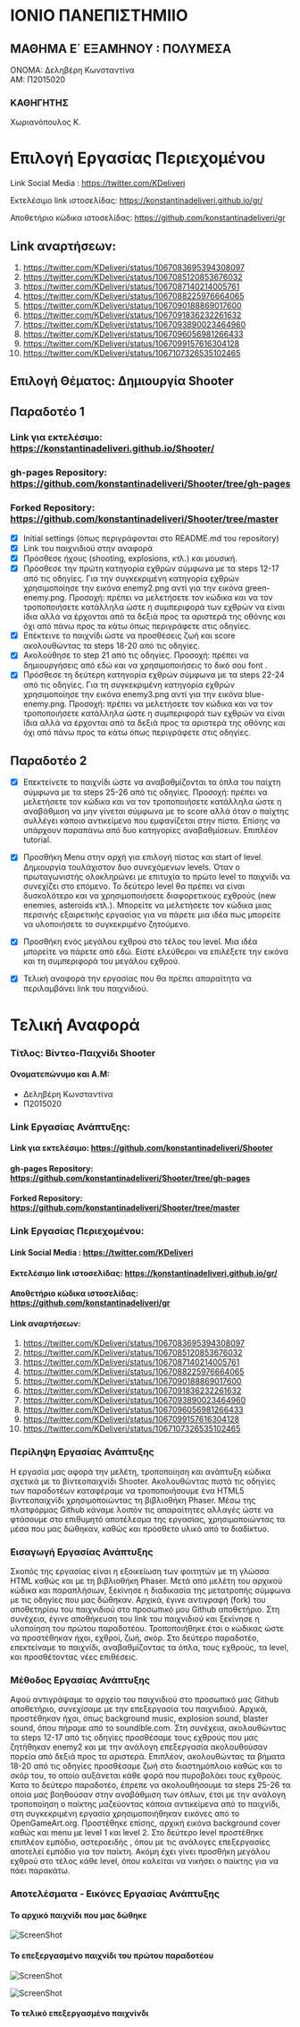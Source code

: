 # ΙΟΝΙΟ ΠΑΝΕΠΙΣΤΗΜΙΙΟ
## ΜΑΘΗΜΑ Ε΄ ΕΞΑΜΗΝΟΥ : ΠΟΛΥΜΕΣΑ
ΟΝΟΜΑ: Δεληβέρη Κωνσταντίνα <br>
ΑΜ: Π2015020

 ### ΚΑΘΗΓΗΤΗΣ
Χωριανόπουλος Κ.

# Επιλογή Εργασίας Περιεχομένου

Link Social Media : https://twitter.com/KDeliveri

Εκτελέσιμο link ιστοσελίδας: https://konstantinadeliveri.github.io/gr/

Αποθετήριο κώδικα ιστοσελίδας: https://github.com/konstantinadeliveri/gr

## Link αναρτήσεων:
1) https://twitter.com/KDeliveri/status/1067083695394308097
2) https://twitter.com/KDeliveri/status/1067085120853676032
3) https://twitter.com/KDeliveri/status/1067087140214005761
4) https://twitter.com/KDeliveri/status/1067088225976664065
5) https://twitter.com/KDeliveri/status/1067090188869017600
6) https://twitter.com/KDeliveri/status/1067091836232261632
7) https://twitter.com/KDeliveri/status/1067093890023464960
8) https://twitter.com/KDeliveri/status/1067096056981266433
9) https://twitter.com/KDeliveri/status/1067099157616304128
10) https://twitter.com/KDeliveri/status/1067107326535102465


## Επιλογή Θέματος: Δημιουργία Shooter

## Παραδοτέο 1


### Link για εκτελέσιμο: https://konstantinadeliveri.github.io/Shooter/
### gh-pages Repository: https://github.com/konstantinadeliveri/Shooter/tree/gh-pages
### Forked Repository: https://github.com/konstantinadeliveri/Shooter/tree/master


- [x] Initial settings (όπως περιγράφονται στο README.md του repository)
- [x] Link του παιχνιδιού στην αναφορά
- [x] Πρόσθεσε ήχους (shooting, explosions, κτλ.) και μουσική.
- [x] Πρόσθεσε την πρώτη κατηγορία εχθρών σύμφωνα με τα steps 12-17 από τις οδηγίες. Για την συγκεκριμένη κατηγορία εχθρών χρησιμοποίησε την εικόνα enemy2.png αντί για την εικόνα green-enemy.png. Προσοχή: πρέπει να μελετήσετε τον κώδικα και να τον τροποποιήσετε κατάλληλα ώστε η συμπεριφορά των εχθρών να είναι ίδια αλλά να έρχονται από τα δεξιά προς τα αριστερά της οθόνης και όχι από πάνω προς τα κάτω όπως περιγράφετε στις οδηγίες.
- [x] Επέκτεινε το παιχνίδι ώστε να προσθέσεις ζωή και score ακολουθώντας τα steps 18-20 από τις οδηγίες.
- [x] Ακολούθησε το step 21 από τις οδηγίες. Προσοχή: πρέπει να δημιουργήσεις από εδώ και να χρησιμοποιήσεις το δικό σου font .
- [x] Πρόσθεσε τη δεύτερη κατηγορία εχθρών σύμφωνα με τα steps 22-24 από τις οδηγίες. Για τη συγκεκριμένη κατηγορία εχθρών χρησιμοποίησε την εικόνα enemy3.png αντί για την εικόνα blue-enemy.png. Προσοχή: πρέπει να μελετήσετε τον κώδικα και να τον τροποποιήσετε κατάλληλα ώστε η συμπεριφορά των εχθρών να είναι ίδια αλλά να έρχονται από τα δεξιά προς τα αριστερά της οθόνης και όχι από πάνω προς τα κάτω όπως περιγράφετε στις οδηγίες.
 
## Παραδοτέο 2
- [x] Επεκτείνετε το παιχνίδι ώστε να αναβαθμίζονται τα όπλα του παίχτη σύμφωνα με τα steps 25-26 από τις οδηγίες. Προσοχή: πρέπει να μελετήσετε τον κώδικα και να τον τροποποιήσετε κατάλληλα ώστε η αναβάθμιση να μην γίνεται σύμφωνα με το score αλλά όταν ο παίχτης συλλέγει κάποιο αντικείμενο που εμφανίζεται στην πίστα. Επίσης να υπάρχουν παραπάνω από δυο κατηγορίες αναβαθμίσεων. Επιπλέον tutorial.
 - [x] Προσθήκη Μenu στην αρχή για επιλογή πίστας και start of level. Δημιουργία τουλάχιστον δυο συνεχόμενων levels. Όταν ο πρωταγωνιστής ολοκληρώνει με επιτυχία το πρώτο level το παιχνίδι να συνεχίζει στο επόμενο. Το δεύτερο level θα πρέπει να είναι δυσκολότερο και να χρησιμοποιήσετε διαφορετικούς εχθρούς (new enemies, asteroids κτλ.). Μπορείτε να μελετήσετε τον κώδικα μιας περσινής εξαιρετικής εργασίας για να πάρετε μια ιδέα πως μπορείτε να υλοποιήσετε το συγκεκριμένο ζητούμενο.
 - [x] Προσθήκη ενός μεγάλου εχθρού στο τέλος του level. Μια ιδέα μπορείτε να πάρετε από εδώ. Είστε ελεύθεροι να επιλέξετε την εικόνα και τη συμπεριφορά του μεγάλου εχθρού.
 - [x] Τελική αναφορά την εργασίας που θα πρέπει απαραίτητα να περιλαμβάνει link του παιχνιδιού.
 
 

# Τελική Αναφορά

### Τίτλος: Βίντεο-Παιχνίδι Shooter 

#### Ονοματεπώνυμο και Α.Μ:
- Δεληβέρη Κωνσταντίνα 
- Π2015020
### Link Εργασίας Ανάπτυξης:

#### Link για εκτελέσιμο: https://github.com/konstantinadeliveri/Shooter
#### gh-pages Repository: https://github.com/konstantinadeliveri/Shooter/tree/gh-pages
#### Forked Repository: https://github.com/konstantinadeliveri/Shooter/tree/master


### Link Εργασίας Περιεχομένου:

#### Link Social Media : https://twitter.com/KDeliveri

#### Εκτελέσιμο link ιστοσελίδας: https://konstantinadeliveri.github.io/gr/

#### Αποθετήριο κώδικα ιστοσελίδας: https://github.com/konstantinadeliveri/gr

#### Link αναρτήσεων:
1) https://twitter.com/KDeliveri/status/1067083695394308097
2) https://twitter.com/KDeliveri/status/1067085120853676032
3) https://twitter.com/KDeliveri/status/1067087140214005761
4) https://twitter.com/KDeliveri/status/1067088225976664065
5) https://twitter.com/KDeliveri/status/1067090188869017600
6) https://twitter.com/KDeliveri/status/1067091836232261632
7) https://twitter.com/KDeliveri/status/1067093890023464960
8) https://twitter.com/KDeliveri/status/1067096056981266433
9) https://twitter.com/KDeliveri/status/1067099157616304128
10) https://twitter.com/KDeliveri/status/1067107326535102465




### Περίληψη Εργασίας Ανάπτυξης
Η εργασία μας αφορά την μελέτη, τροποποίηση και ανάπτυξη κώδικα σχετικά με το βίντεοπαιχνίδι Shooter. Ακολουθώντας πιστά τις οδηγίες των παραδοτέων καταφέραμε να τροποποιήσουμε ένα HTML5 βιντεοπαιχνίδι χρησιμοποιώντας τη βιβλιοθήκη Phaser. Μέσω της πλατφόρμας Github κάναμε λοιπόν τις απαραίτητες αλλαγές ώστε να φτάσουμε στο επιθυμητό αποτέλεσμα της εργασίας, χρησιμοποιώντας τα μέσα που μας δώθηκαν, καθώς και πρόσθετο υλικό από το διαδίκτυο. 

### Εισαγωγή Εργασίας Ανάπτυξης
Σκοπός της εργασίας είναι η εξοικείωση των φοιτητών με τη γλώσσα HTML καθώς και με τη βιβλιοθήκη Phaser. Μετά από μελέτη του αρχικού κώδικα και παραπλήσιων, ξεκίνησε η διαδικασία της μετατροπής σύμφωνα με τις οδηγίες που μας δώθηκαν.
Αρχικά, έγινε αντιγραφή (fork) του αποθετηρίου του παιχνιδιού στο προσωπικό μου Github αποθετήριο.
Στη συνέχεια, έγινε αποθήκευση του link του παιχνιδιού και ξεκίνησε η υλοποίηση του πρώτου παραδοτέου. Τροποποιήθηκε έτσι ο κώδικας ώστε να προστέθηκαν ήχοι, εχθροί, ζωή, σκόρ. Στο δεύτερο παραδοτέο, επεκτείναμε το παιχνίδι, αναβαθμίζοντας τα όπλα, τους εχθρούς, τα level, και προσθέτοντας νέες επιθέσεις.

### Μέθοδος Εργασίας Ανάπτυξης
 Αφού αντιγράψαμε το αρχείο του παιχνιδιού στο προσωπικό μας Github αποθετήριο, συνεχίσαμε με την επεξεργασία του παιχνιδιού. Αρχικά, προστέθηκαν ήχοι, όπως background music, explosion sound, blaster sound, όπου πήραμε από το soundible.com.
Στη συνέχεια, ακολουθώντας τα steps 12-17 από τις οδηγίες προσθέσαμε τους εχθρούς που μας ζητήθηκαν enemy2 και με την ανάλογη επεξεργασία ακολουθούσαν πορεία από δεξιά προς τα αριστερά.
Επιπλέον, ακολουθώντας τα βήματα 18-20 από τις οδηγίες προσθέσαμε ζωή στο διαστημόπλοιο καθώς και το σκόρ του, το οποίο αυξάνεται κάθε φορά που πυροβολάει τους εχθρούς. 
 Κατα το δεύτερο παραδοτέο, έπρεπε να ακολουθήσουμε τα steps 25-26 τα οποία μας βοηθούσαν στην αναβάθμιση των όπλων, έτσι με την ανάλογη τροποποίηση ο παίκτης μαζεύοντας κάποια αντικείμενα από το παιχνίδι, στη συγκεκριμένη εργασία χρησιμοποιήθηκαν εικόνες από το OpenGameArt.org. Προστέθηκε επίσης, αρχική εικόνα background cover καθώς και menu με level 1 και level 2.
 Στο δεύτερο level προστέθηκε επιπλέον εμπόδιο, αστεροειδής , όπου με τις ανάλογες επεξεργασίες αποτελεί εμπόδιο για τον παίκτη. 
 Ακόμη έχει γίνει προσθήκη μεγάλου εχθρού στο τέλος κάθε level, όπου καλείται να νικήσει ο παίκτης για να πάει παρακάτω.
 
 
 ### Αποτελέσματα - Εικόνες Εργασίας Ανάπτυξης
  
 #### Το αρχικό παιχνίδι που μας δώθηκε
 
 ![ScreenShot](1.png)
 
 #### Το επεξεργασμένο παιχνίδι του πρώτου παραδοτέου
 
 ![ScreenShot](2.png)
 
 ![ScreenShot](3.png)
 
 
 #### Το τελικό επεξεργασμένο παιχνίνδι
 
 
 
 
 
